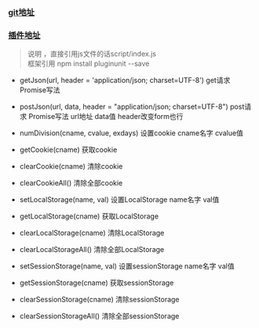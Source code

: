### [git地址](https://github.com/443484208/pluginunit) 
### [插件地址](https://www.npmjs.com/package/pluginunit)  
>  说明 ，直接引用js文件的话script/index.js     
>  框架引用 npm install pluginunit --save    
*   getJson(url, header = 'application/json; charset=UTF-8') get请求 Promise写法     
   
*   postJson(url, data, header = "application/json; charset=UTF-8")  post请求 Promise写法  url地址 data值 header改变form也行   
   
*   numDivision(cname, cvalue, exdays) 设置cookie cname名字 cvalue值  
   
*   getCookie(cname) 获取cookie   
   
*   clearCookie(cname) 清除cookie   
   
*   clearCookieAll() 清除全部cookie   
  
*   setLocalStorage(name, val) 设置LocalStorage   name名字 val值   
   
*   getLocalStorage(cname) 获取LocalStorage   
   
*   clearLocalStorage(cname) 清除LocalStorage   
   
*   clearLocalStorageAll() 清除全部LocalStorage   
   
*   setSessionStorage(name, val) 设置sessionStorage  name名字 val值  
   
*   getSessionStorage(cname) 获取sessionStorage   
   
*   clearSessionStorage(cname) 清除sessionStorage   
   
*   clearSessionStorageAll() 清除全部sessionStorage   
  